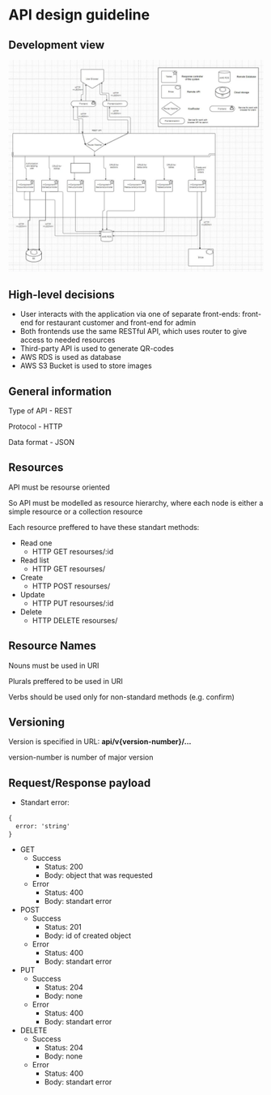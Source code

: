 # API design guideline

## Development view
![Development view](/img/development_view.jpg)

## High-level decisions
- User interacts with the application via one of separate front-ends: front-end for restaurant customer and front-end for admin
- Both frontends use the same RESTful API, which uses router to give access to needed resources
- Third-party API is used to generate QR-codes
- AWS RDS is used as database
- AWS S3 Bucket is used to store images

## General information
Type of API - REST

Protocol - HTTP

Data format - JSON

## Resources
API must be resourse oriented

So API must be modelled as resource hierarchy, where each node is either a simple resource or a collection resource

Each resource preffered to have these standart methods:
  - Read one 
    - HTTP GET resourses/:id
  - Read list 
    - HTTP GET resourses/
  - Create 
    - HTTP POST resourses/
  - Update 
    - HTTP PUT resourses/:id
  - Delete 
    - HTTP DELETE resourses/

## Resource Names

Nouns must be used in URI

Plurals preffered to be used in URI

Verbs should be used only for non-standard methods (e.g. confirm)

## Versioning

Version is specified in URL: **api/v{version-number}/...**

version-number is number of major version

## Request/Response payload

- Standart error: 
```
{
  error: 'string'
}
```
- GET 
  - Success
    -  Status: 200
    -  Body: object that was requested
  - Error
    - Status: 400
    - Body: standart error
- POST 
  - Success
    -  Status: 201
    -  Body: id of created object
  - Error
    - Status: 400
    - Body: standart error
- PUT
  - Success
    -  Status: 204
    -  Body: none
  - Error
    - Status: 400
    - Body: standart error
- DELETE
  - Success
    -  Status: 204
    -  Body: none
  - Error
    - Status: 400
    - Body: standart error

